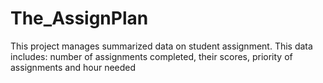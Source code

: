# The_AssignPlan
This project manages summarized data on student assignment. This data includes: number of assignments completed, their scores, priority of assignments and hour needed

